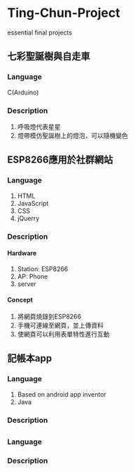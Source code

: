 # Ting-Chun-Project
essential final projects

## 七彩聖誕樹與自走車
### Language
C(Arduino)
### Description
1. 呼吸燈代表星星
2. 燈帶模仿聖誕樹上的燈泡，可以隨機變色

## ESP8266應用於社群網站
### Language
1. HTML
2. JavaScript
3. CSS
4. jQuerry
### Description
#### Hardware
1. Station: ESP8266
2. AP: Phone
3. server
#### Concept
1. 將網頁燒錄到ESP8266
2. 手機可連線至網頁，並上傳資料
3. 使網頁可以利用表單特性進行互動
 
## 記帳本app
### Language
1. Based on android app inventor
2. Java
### Description

## 
### Language
### Description
